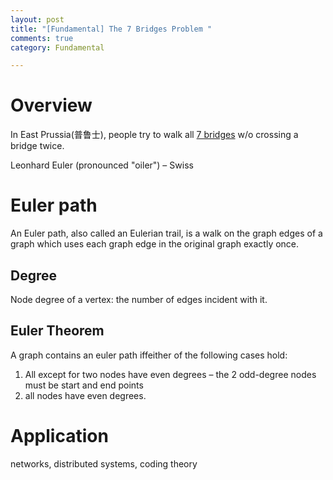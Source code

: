 ```yaml
---
layout: post
title: "[Fundamental] The 7 Bridges Problem "
comments: true
category: Fundamental

---
```


# Overview

In East Prussia(普鲁士), people try to walk all [7 bridges](https://en.wikipedia.org/wiki/Seven_Bridges_of_K%C3%B6nigsberg) w/o crossing a bridge twice.

Leonhard Euler (pronounced "oiler") – Swiss

# Euler path

An Euler path, also called an Eulerian trail, is a walk on the graph edges of a graph which uses each graph edge in the original graph exactly once.

## Degree

Node degree of a vertex: the number of edges incident with it.

## Euler Theorem

A graph contains an euler path iffeither of the following cases hold:

1. All except for two nodes have even degrees – the 2 odd-degree nodes must be start and end points
1. all nodes have even degrees.

# Application

networks, distributed systems, coding theory
